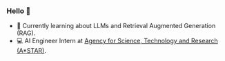 ### Hello 👋
- 🌱 Currently learning about LLMs and Retrieval Augmented Generation (RAG).
- 💻 AI Engineer Intern at [Agency for Science, Technology and Research (A*STAR)](https://www.a-star.edu.sg).

<!--
**junnjiee16/junnjiee16** is a ✨ _special_ ✨ repository because its `README.md` (this file) appears on your GitHub profile.

Here are some ideas to get you started:

- 🔭 I’m currently working on ...
- 🌱 I’m currently learning ...
- 👯 I’m looking to collaborate on ...
- 🤔 I’m looking for help with ...
- 💬 Ask me about ...
- 📫 How to reach me: ...
- 😄 Pronouns: ...
- ⚡ Fun fact: ...
-->
